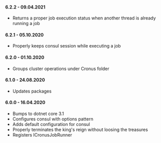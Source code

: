 #### 6.2.2 - 09.04.2021
* Returns a proper job execution status when another thread is already running a job

#### 6.2.1 - 05.10.2020
* Properly keeps consul session while executing a job

#### 6.2.0 - 01.10.2020
* Groups cluster operations under Cronus folder

#### 6.1.0 - 24.08.2020
* Updates packages

#### 6.0.0 - 16.04.2020
* Bumps to dotnet core 3.1
* Configures consul with options pattern
* Adds default configuration for consul
* Properly terminates the king's reign without loosing the treasures
* Registers ICronusJobRunner
